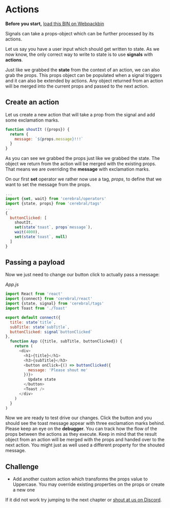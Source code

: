 # Actions

**Before you start,** [load this BIN on Webpackbin](https://webpackbin-prod.firebaseapp.com/#/bins/-KdBPZwKFDQKkAcUqRte)

Signals can take a props-object which can be further processed by its actions.

Let us say you have a user input which should get written to state.
As we now know, the only correct way to write to state is to use **signals** with **actions**.

Just like we grabbed the **state** from the context of an action, we can also grab the props. This props object can be populated when a signal triggers and it can also be extended by actions. Any object returned from an action will be merged into the current props and passed to the next action.

## Create an action
Let us create a new action that will take a prop from the signal and add some exclamation marks.

```js
function shoutIt ({props}) {
  return {
    message: `${props.message}!!!`
  }
}
```

As you can see we grabbed the props just like we grabbed the state. The object we return from the action will be merged with the existing props. That means we are overriding the **message** with exclamation marks.

On our first **set** operator we rather now use a tag, *props*, to define that we want to set the message from the props.

```js
...
import {set, wait} from 'cerebral/operators'
import {state, props} from 'cerebral/tags'
...
{
  buttonClicked: [
    shoutIt,
    set(state`toast`, props`message`),
    wait(4000),
    set(state`toast`, null)
  ]  
}
```

## Passing a payload
Now we just need to change our button click to actually pass a message:

*App.js*
```js
import React from 'react'
import {connect} from 'cerebral/react'
import {state, signal} from 'cerebral/tags'
import Toast from './Toast'

export default connect({
  title: state`title`,
  subTitle: state`subTitle`,
  buttonClicked: signal`buttonClicked`
},
  function App ({title, subTitle, buttonClicked}) {
    return (
      <div>
        <h1>{title}</h1>
        <h3>{subTitle}</h3>
        <button onClick={() => buttonClicked({
          message: 'Please shout me'
        })}>
          Update state
        </button>
        <Toast />
      </div>
    )
  }
)
```

Now we are ready to test drive our changes. Click the button and you should see the toast message appear with three exclamation marks behind. Please keep an eye on the **debugger**. You can track how the flow of the props between the actions as they execute. Keep in mind that the result object from an action will be merged with the props and handed over to the next action. You might just as well used a different property for the shouted message.

## Challenge

- Add another custom action which transforms the props value to Uppercase. You may override existing properties on the props or create a new one

If it did not work try jumping to the next chapter or [shout at us on Discord](https://discord.gg/0kIweV4bd2bwwsvH).
